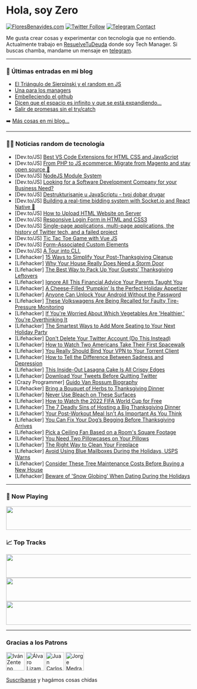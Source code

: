 # Hola, soy Zero

[![FloresBenavides.com](https://img.shields.io/website?down_message=oops&label=MiBlog&style=for-the-badge&up_message=online&url=https%3A%2F%2Ffloresbenavides.com)](https://floresbenavides.com) [![Twitter Follow](https://img.shields.io/twitter/follow/ZeroDragon?color=%231DA1F2&label=Follow&logo=twitter&logoColor=ffffff&style=for-the-badge)](https://twitter.com/zerodragon) [![Telegram Contact](https://img.shields.io/badge/escr%C3%ADbeme-ZeroDragon-%2326A5E4?style=for-the-badge&logo=telegram)](https://t.me/zerodragon)

Me gusta crear cosas y experimentar con tecnología que no entiendo.
Actualmente trabajo en [ResuelveTuDeuda](http://github.com/resuelve) donde soy Tech Manager.
Si buscas chamba, mandame un mensaje en [telegram](https://t.me/zerodragon).

---

### 📕 Últimas entradas en mi blog
<!-- BLOG-POST-LIST:START -->
- [El Triángulo de Sierpinski y el random en JS](https://floresbenavides.com/el-triangulo-de-sierpinski-y-el-random-en-js/)
- [Una para los managers](https://floresbenavides.com/una-para-los-managers/)
- [Embelleciendo el github](https://floresbenavides.com/embelleciendo-el-github/)
- [Dicen que el espacio es infinito y que se está expandiendo…](https://floresbenavides.com/dicen-que-el-espacio-es-infinito-y-que-se-esta-expandiendo/)
- [Salir de promesas sin el try/catch](https://floresbenavides.com/salir-de-promesas-sin-el-try-catch/)
<!-- BLOG-POST-LIST:END -->

➡️ [Más cosas en mi blog...](https://floresbenavides.com)

---

### 👨‍💻 Noticias random de tecnología
<!-- TECH-POSTS:START -->
- [Dev.to/JS] [Best VS Code Extensions for HTML CSS and JavaScript](https://dev.to/onlineittutstutorials/best-vs-code-extensions-for-html-css-and-javascript-5f30)
- [Dev.to/JS] [From PHP to JS ecommerce: Migrate from Magento and stay open source 🤩](https://dev.to/medusajs/from-php-to-js-ecommerce-migrate-from-magento-and-stay-open-source-2ba3)
- [Dev.to/JS] [NodeJS Module System](https://dev.to/olatisunkanmi/nodejs-module-system-323m)
- [Dev.to/JS] [Looking for a Software Development Company for your Business Need?](https://dev.to/mahesh0622/looking-for-a-software-development-company-for-your-business-need-2ab6)
- [Dev.to/JS] [Destrukturisanje u JavaScriptu - tvoj dobar drugar](https://dev.to/bslaven/destrukturisanje-u-javascriptu-tvoj-dobar-drugar-m9p)
- [Dev.to/JS] [Building a real-time bidding system with Socket.io and React Native 🤩](https://dev.to/novu/building-a-real-time-bidding-system-with-socketio-and-react-native-1cj5)
- [Dev.to/JS] [How to Upload HTML Website on Server](https://dev.to/onlineittutstutorials/how-to-upload-html-website-on-server-20dh)
- [Dev.to/JS] [Responsive Login Form in HTML and CSS3](https://dev.to/onlineittutstutorials/responsive-login-form-in-html-and-css3-4g72)
- [Dev.to/JS] [Single-page applications, multi-page applications, the history of Twitter tech, and a failed project](https://dev.to/whitep4nth3r/single-page-applications-multi-page-applications-the-history-of-twitter-tech-and-a-failed-project-30o0)
- [Dev.to/JS] [Tic Tac Toe Game with Vue JS](https://dev.to/fahad_islam/tic-tac-toe-game-with-vue-js-52b3)
- [Dev.to/JS] [Form-Associated Custom Elements](https://dev.to/bennypowers/form-associated-custom-elements-35f2)
- [Dev.to/JS] [A Tour into CLI.](https://dev.to/_sirphil/a-tour-into-cli-39hc)
- [Lifehacker] [15 Ways to Simplify Your Post-Thanksgiving Cleanup](https://lifehacker.com/15-ways-to-simplify-your-post-thanksgiving-cleanup-1849781695)
- [Lifehacker] [Why Your House Really Does Need a Storm Door](https://lifehacker.com/why-your-house-really-does-need-a-storm-door-1849780119)
- [Lifehacker] [The Best Way to Pack Up Your Guests’ Thanksgiving Leftovers](https://lifehacker.com/the-best-way-to-pack-up-your-guests-thanksgiving-lefto-1849781096)
- [Lifehacker] [Ignore All This Financial Advice Your Parents Taught You](https://lifehacker.com/ignore-all-this-financial-advice-your-parents-taught-yo-1849780742)
- [Lifehacker] [A Cheese-Filled ‘Pumpkin’ Is the Perfect Holiday Appetizer](https://lifehacker.com/a-cheese-filled-pumpkin-is-the-perfect-holiday-appeti-1849781033)
- [Lifehacker] [Anyone Can Unlock Your Android Without the Password](https://lifehacker.com/anyone-can-unlock-your-android-without-the-password-1849780710)
- [Lifehacker] [These Volkswagens Are Being Recalled for Faulty Tire-Pressure Monitoring](https://lifehacker.com/these-volkswagens-are-being-recalled-for-faulty-tire-pr-1849780388)
- [Lifehacker] [If You&#39;re Worried About Which Vegetables Are &#39;Healthier,&#39; You&#39;re Overthinking It](https://lifehacker.com/if-youre-worried-about-which-vegetables-are-healthier-1849780525)
- [Lifehacker] [The Smartest Ways to Add More Seating to Your Next Holiday Party](https://lifehacker.com/the-smartest-ways-to-add-more-seating-to-your-next-holi-1849779999)
- [Lifehacker] [Don&#39;t Delete Your Twitter Account &lpar;Do This Instead&rpar;](https://lifehacker.com/dont-delete-your-twitter-account-do-this-instead-1849779710)
- [Lifehacker] [How to Watch Two Americans Take Their First Spacewalk](https://lifehacker.com/how-to-watch-two-americans-take-their-first-spacewalk-1849779686)
- [Lifehacker] [You Really Should Bind Your VPN to Your Torrent Client](https://lifehacker.com/you-should-really-bind-your-vpn-to-your-torrent-client-1849779407)
- [Lifehacker] [How to Tell the Difference Between Sadness and Depression](https://lifehacker.com/how-to-tell-the-difference-between-sadness-and-depressi-1849775776)
- [Lifehacker] [This Inside-Out Lasagna Cake Is All Crispy Edges](https://lifehacker.com/this-inside-out-lasagna-cake-is-all-crispy-edges-1849774653)
- [Lifehacker] [Download Your Tweets Before Quitting Twitter](https://lifehacker.com/download-your-tweets-before-quitting-twitter-1849778871)
- [Crazy Programmer] [Guido Van Rossum Biography](https://www.thecrazyprogrammer.com/2022/11/guido-van-rossum-biography.html)
- [Lifehacker] [Bring a Bouquet of Herbs to Thanksgiving Dinner](https://lifehacker.com/bring-a-bouquet-of-herbs-to-thanksgiving-dinner-1849774524)
- [Lifehacker] [Never Use Bleach on These Surfaces](https://lifehacker.com/never-use-bleach-on-these-surfaces-1849774463)
- [Lifehacker] [How to Watch the 2022 FIFA World Cup for Free](https://lifehacker.com/how-to-watch-the-2022-fifa-world-cup-for-free-1849774977)
- [Lifehacker] [The 7 Deadly Sins of Hosting a Big Thanksgiving Dinner](https://lifehacker.com/the-worst-mistakes-you-can-make-hosting-thanksgiving-di-1849773791)
- [Lifehacker] [Your Post-Workout Meal Isn&#39;t As Important As You Think](https://lifehacker.com/your-post-workout-meal-isnt-as-important-as-you-think-1849774458)
- [Lifehacker] [You Can Fix Your Dog’s Begging Before Thanksgiving Arrives](https://lifehacker.com/you-can-fix-your-dog-s-begging-before-thanksgiving-arri-1849772945)
- [Lifehacker] [Pick a Ceiling Fan Based on a Room&#39;s Square Footage](https://lifehacker.com/pick-a-ceiling-fan-based-on-a-rooms-square-footage-1849772956)
- [Lifehacker] [You Need Two Pillowcases on Your Pillows](https://lifehacker.com/you-need-two-pillowcases-on-your-pillows-1849772964)
- [Lifehacker] [The Right Way to Clean Your Fireplace](https://lifehacker.com/the-right-way-to-clean-your-fireplace-1849773210)
- [Lifehacker] [Avoid Using Blue Mailboxes During the Holidays, USPS Warns](https://lifehacker.com/avoid-using-blue-mailboxes-during-the-holidays-usps-wa-1849773201)
- [Lifehacker] [Consider These Tree Maintenance Costs Before Buying a New House](https://lifehacker.com/consider-these-tree-maintenance-costs-before-buying-a-n-1849773194)
- [Lifehacker] [Beware of &#39;Snow Globing&#39; When Dating During the Holidays](https://lifehacker.com/beware-of-snow-globing-when-dating-during-the-holidays-1849768804)<!-- TECH-POSTS:END -->

---

### 🎵 Now Playing
<a href="https://spotify-now-playing-dun.vercel.app/now-playing?open"><img src="https://spotify-now-playing-dun.vercel.app/now-playing" width="540" height="64"></a>

### 📈 Top Tracks
<a href="https://spotify-now-playing-dun.vercel.app/top-tracks?i=1&open"><img src="https://spotify-now-playing-dun.vercel.app/top-tracks?i=1" width="540" height="64"></a>
<a href="https://spotify-now-playing-dun.vercel.app/top-tracks?i=2&open"><img src="https://spotify-now-playing-dun.vercel.app/top-tracks?i=2" width="540" height="64"></a>
<a href="https://spotify-now-playing-dun.vercel.app/top-tracks?i=3&open"><img src="https://spotify-now-playing-dun.vercel.app/top-tracks?i=3" width="540" height="64"></a>

---

### Gracias a los Patrons
[<img src="https://avatars.githubusercontent.com/u/243380?v=4" alt="Iván Zenteno" width="50px">](https://github.com/k001) [<img src="https://avatars.githubusercontent.com/u/19955639?v=4" alt="Álvaro Lizama" width="50px">](https://github.com/alvarolizama) [<img src="https://avatars.githubusercontent.com/u/2718753?v=4" alt="Juan Carlos Ruiz" width="50px">](https://github.com/JuanCrg90) [<img src="https://avatars.githubusercontent.com/u/37025?v=4" alt="Jorge Medrano" width="50px">](https://github.com/h1pp1e) 

[Suscríbanse](https://www.patreon.com/zerodragon) y hagámos cosas chidas
